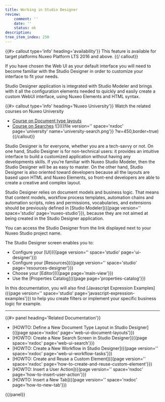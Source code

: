 ```yaml
---
title: Working in Studio Designer
review:
    comment: ''
    date: ''
    status: ok
description:
tree_item_index: 250
---
```

{{#> callout type='info' heading='availability'}}
This feature is available for target platforms Nuxeo Platform LTS 2016 and above.
{{/ callout}}


If you have chosen the Web UI as your default interface you will need to become familiar with the Studio Designer in order to customize your interface to fit your needs.

Studio Designer application is integrated with Studio Modeler and brings with it all the configuration elements needed to quickly and easily create a custom WebUI interface, using Nuxeo Elements and HTML syntax.

{{#> callout type='info' heading='Nuxeo University'}}
Watch the related courses on Nuxeo University
- [Course on Document type layouts](https://university.nuxeo.com/learn/public/course/view/elearning/80/DocumentandWorkflowTaskLayoutswithNuxeoStudioDesigner)
- [Course on Searches](https://university.nuxeo.com/learn/public/course/view/elearning/134/configuring-searches-in-nuxeo-studio-modeler-designer)
![]({{file version='' space='nxdoc' page='university' name='university-search.png'}} ?w=450,border=true)
{{/callout}}

Studio Designer is for everyone, whether you are a tech-savvy or not. On one hand, Studio Designer is for non-technical users: it provides an intuitive interface to build a customized application without having any developments skills. If you’re familiar with Nuxeo Studio Modeler, then the Studio Designer will be as easy to master. On the other hand, Studio Designer is also oriented toward developers because all the layouts are based upon HTML and Nuxeo Elements, so front-end developers are able to create a creative and complex layout.

Studio Designer relies on document models and business logic. That means that content models, workflow process templates, automation chains and automation scripts, roles and permissions, vocabularies, and extensions should be previously defined in [Studio Modeler]({{page version='' space='studio' page='nuxeo-studio'}}), because they are not aimed at being created in the Studio Designer application.

You can access the Studio Designer from the link displayed next to your Nuxeo Studio project name.

The Studio Designer screen enables you to:
- Configure your [UI]({{page version='' space='studio' page='ui-designer'}})
- Configure your [Resources]({{page version='' space='studio' page='resources-designer'}})
- Choose your [Editor]({{page page='main-view'}})
- Use the [Properties Catalog]({{page page='properties-catalog'}})

In this documentation, you will also find [Javascript Expression Examples]({{page version='' space='studio' page='javascript-expression-examples'}}) to help you create filters or implement your specific business logic for example.

* * *

<div class="row" data-equalizer data-equalize-on="medium"><div class="column medium-6">{{#> panel heading='Related Documentation'}}

- [HOWTO: Define a New Document Type Layout in Studio Designer]({{page space='nxdoc' page='web-ui-document-layouts'}})
- [HOWTO: Create a New Search Screen in Studio Designer]({{page space='nxdoc' page='web-ui-search'}})
- [HOWTO: Create a New Workflow in Studio Designer]({{page version='' space='nxdoc' page='web-ui-workflow-tasks'}})
- [HOWTO: Create and Reuse a Custom Element]({{page version='' space='nxdoc' page='how-to-create-and-reuse-custom-element'}})
- [HOWTO: Insert a User Action]({{page version='' space='nxdoc' page='how-to-insert-user-action'}})
- [HOWTO: Insert a New Tab]({{page version='' space='nxdoc' page='how-to-new-tab'}})


{{/panel}}
</div>
<div class="column medium-6">

</div>
</div>
